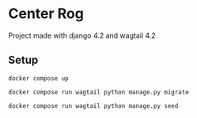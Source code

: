 # Center Rog

Project made with django 4.2 and wagtail 4.2

## Setup

`docker compose up`

`docker compose run wagtail python manage.py migrate`

`docker compose run wagtail python manage.py seed`
